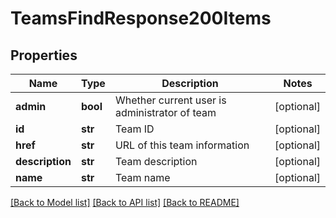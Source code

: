 # TeamsFindResponse200Items

## Properties
Name | Type | Description | Notes
------------ | ------------- | ------------- | -------------
**admin** | **bool** | Whether current user is administrator of team | [optional] 
**id** | **str** | Team ID | [optional] 
**href** | **str** | URL of this team information | [optional] 
**description** | **str** | Team description | [optional] 
**name** | **str** | Team name | [optional] 

[[Back to Model list]](../README.md#documentation-for-models) [[Back to API list]](../README.md#documentation-for-api-endpoints) [[Back to README]](../README.md)


